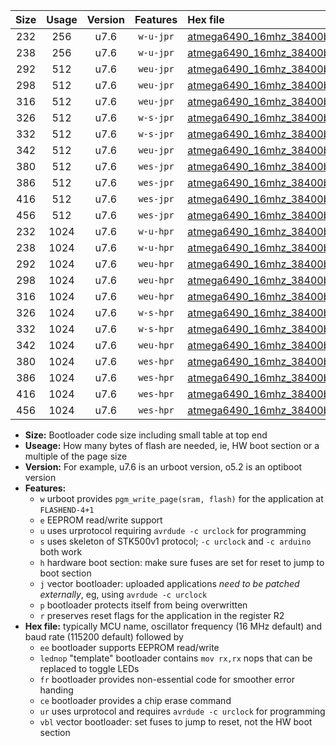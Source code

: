 |Size|Usage|Version|Features|Hex file|
|:-:|:-:|:-:|:-:|:--|
|232|256|u7.6|`w-u-jpr`|[atmega6490_16mhz_38400bps_ur_vbl.hex](https://raw.githubusercontent.com/stefanrueger/urboot/main/atmega6490_16mhz_38400bps_ur_vbl.hex)|
|238|256|u7.6|`w-u-jpr`|[atmega6490_16mhz_38400bps_lednop_ur_vbl.hex](https://raw.githubusercontent.com/stefanrueger/urboot/main/atmega6490_16mhz_38400bps_lednop_ur_vbl.hex)|
|292|512|u7.6|`weu-jpr`|[atmega6490_16mhz_38400bps_ee_ur_vbl.hex](https://raw.githubusercontent.com/stefanrueger/urboot/main/atmega6490_16mhz_38400bps_ee_ur_vbl.hex)|
|298|512|u7.6|`weu-jpr`|[atmega6490_16mhz_38400bps_ee_lednop_ur_vbl.hex](https://raw.githubusercontent.com/stefanrueger/urboot/main/atmega6490_16mhz_38400bps_ee_lednop_ur_vbl.hex)|
|316|512|u7.6|`weu-jpr`|[atmega6490_16mhz_38400bps_ee_lednop_fr_ur_vbl.hex](https://raw.githubusercontent.com/stefanrueger/urboot/main/atmega6490_16mhz_38400bps_ee_lednop_fr_ur_vbl.hex)|
|326|512|u7.6|`w-s-jpr`|[atmega6490_16mhz_38400bps_vbl.hex](https://raw.githubusercontent.com/stefanrueger/urboot/main/atmega6490_16mhz_38400bps_vbl.hex)|
|332|512|u7.6|`w-s-jpr`|[atmega6490_16mhz_38400bps_lednop_vbl.hex](https://raw.githubusercontent.com/stefanrueger/urboot/main/atmega6490_16mhz_38400bps_lednop_vbl.hex)|
|342|512|u7.6|`weu-jpr`|[atmega6490_16mhz_38400bps_ee_lednop_fr_ce_ur_vbl.hex](https://raw.githubusercontent.com/stefanrueger/urboot/main/atmega6490_16mhz_38400bps_ee_lednop_fr_ce_ur_vbl.hex)|
|380|512|u7.6|`wes-jpr`|[atmega6490_16mhz_38400bps_ee_vbl.hex](https://raw.githubusercontent.com/stefanrueger/urboot/main/atmega6490_16mhz_38400bps_ee_vbl.hex)|
|386|512|u7.6|`wes-jpr`|[atmega6490_16mhz_38400bps_ee_lednop_vbl.hex](https://raw.githubusercontent.com/stefanrueger/urboot/main/atmega6490_16mhz_38400bps_ee_lednop_vbl.hex)|
|416|512|u7.6|`wes-jpr`|[atmega6490_16mhz_38400bps_ee_lednop_fr_vbl.hex](https://raw.githubusercontent.com/stefanrueger/urboot/main/atmega6490_16mhz_38400bps_ee_lednop_fr_vbl.hex)|
|456|512|u7.6|`wes-jpr`|[atmega6490_16mhz_38400bps_ee_lednop_fr_ce_vbl.hex](https://raw.githubusercontent.com/stefanrueger/urboot/main/atmega6490_16mhz_38400bps_ee_lednop_fr_ce_vbl.hex)|
|232|1024|u7.6|`w-u-hpr`|[atmega6490_16mhz_38400bps_ur.hex](https://raw.githubusercontent.com/stefanrueger/urboot/main/atmega6490_16mhz_38400bps_ur.hex)|
|238|1024|u7.6|`w-u-hpr`|[atmega6490_16mhz_38400bps_lednop_ur.hex](https://raw.githubusercontent.com/stefanrueger/urboot/main/atmega6490_16mhz_38400bps_lednop_ur.hex)|
|292|1024|u7.6|`weu-hpr`|[atmega6490_16mhz_38400bps_ee_ur.hex](https://raw.githubusercontent.com/stefanrueger/urboot/main/atmega6490_16mhz_38400bps_ee_ur.hex)|
|298|1024|u7.6|`weu-hpr`|[atmega6490_16mhz_38400bps_ee_lednop_ur.hex](https://raw.githubusercontent.com/stefanrueger/urboot/main/atmega6490_16mhz_38400bps_ee_lednop_ur.hex)|
|316|1024|u7.6|`weu-hpr`|[atmega6490_16mhz_38400bps_ee_lednop_fr_ur.hex](https://raw.githubusercontent.com/stefanrueger/urboot/main/atmega6490_16mhz_38400bps_ee_lednop_fr_ur.hex)|
|326|1024|u7.6|`w-s-hpr`|[atmega6490_16mhz_38400bps.hex](https://raw.githubusercontent.com/stefanrueger/urboot/main/atmega6490_16mhz_38400bps.hex)|
|332|1024|u7.6|`w-s-hpr`|[atmega6490_16mhz_38400bps_lednop.hex](https://raw.githubusercontent.com/stefanrueger/urboot/main/atmega6490_16mhz_38400bps_lednop.hex)|
|342|1024|u7.6|`weu-hpr`|[atmega6490_16mhz_38400bps_ee_lednop_fr_ce_ur.hex](https://raw.githubusercontent.com/stefanrueger/urboot/main/atmega6490_16mhz_38400bps_ee_lednop_fr_ce_ur.hex)|
|380|1024|u7.6|`wes-hpr`|[atmega6490_16mhz_38400bps_ee.hex](https://raw.githubusercontent.com/stefanrueger/urboot/main/atmega6490_16mhz_38400bps_ee.hex)|
|386|1024|u7.6|`wes-hpr`|[atmega6490_16mhz_38400bps_ee_lednop.hex](https://raw.githubusercontent.com/stefanrueger/urboot/main/atmega6490_16mhz_38400bps_ee_lednop.hex)|
|416|1024|u7.6|`wes-hpr`|[atmega6490_16mhz_38400bps_ee_lednop_fr.hex](https://raw.githubusercontent.com/stefanrueger/urboot/main/atmega6490_16mhz_38400bps_ee_lednop_fr.hex)|
|456|1024|u7.6|`wes-hpr`|[atmega6490_16mhz_38400bps_ee_lednop_fr_ce.hex](https://raw.githubusercontent.com/stefanrueger/urboot/main/atmega6490_16mhz_38400bps_ee_lednop_fr_ce.hex)|

- **Size:** Bootloader code size including small table at top end
- **Useage:** How many bytes of flash are needed, ie, HW boot section or a multiple of the page size
- **Version:** For example, u7.6 is an urboot version, o5.2 is an optiboot version
- **Features:**
  + `w` urboot provides `pgm_write_page(sram, flash)` for the application at `FLASHEND-4+1`
  + `e` EEPROM read/write support
  + `u` uses urprotocol requiring `avrdude -c urclock` for programming
  + `s` uses skeleton of STK500v1 protocol; `-c urclock` and `-c arduino` both work
  + `h` hardware boot section: make sure fuses are set for reset to jump to boot section
  + `j` vector bootloader: uploaded applications *need to be patched externally*, eg, using `avrdude -c urclock`
  + `p` bootloader protects itself from being overwritten
  + `r` preserves reset flags for the application in the register R2
- **Hex file:** typically MCU name, oscillator frequency (16 MHz default) and baud rate (115200 default) followed by
  + `ee` bootloader supports EEPROM read/write
  + `lednop` "template" bootloader contains `mov rx,rx` nops that can be replaced to toggle LEDs
  + `fr` bootloader provides non-essential code for smoother error handing
  + `ce` bootloader provides a chip erase command
  + `ur` uses urprotocol and requires `avrdude -c urclock` for programming
  + `vbl` vector bootloader: set fuses to jump to reset, not the HW boot section

